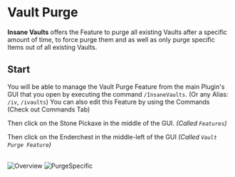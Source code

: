 # Vault Purge
**Insane Vaults** offers the Feature to purge all existing Vaults after a specific amount of time,
to force purge them and as well as only purge specific Items out of all existing Vaults.
<br>

## Start
You will be able to manage the Vault Purge Feature from the main Plugin's GUI that you open by executing the command `/InsaneVaults`. (Or any Alias: `/iv`, `/ivaults`)
You can also edit this Feature by using the Commands (Check out Commands Tab)
<br>

Then click on the Stone Pickaxe in the middle of the GUI. *(Called `Features`)*
<br>

Then click on the Enderchest in the middle-left of the GUI *(Called `Vault Purge Feature`)*
<br>
<br>

![Overview](https://imgur.com/cHGzu3n.png)
![PurgeSpecific](https://imgur.com/pex6Z4E.png)
